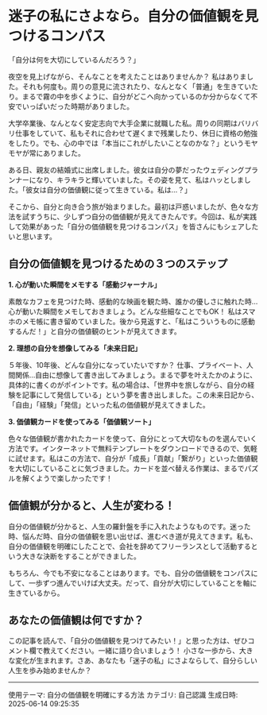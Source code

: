 # 迷子の私にさよなら。自分の価値観を見つけるコンパス

「自分は何を大切にしているんだろう？」

夜空を見上げながら、そんなことを考えたことはありませんか？  私はありました。それも何度も。周りの意見に流されたり、なんとなく「普通」を生きていたり。まるで霧の中を歩くように、自分がどこへ向かっているのか分からなくて不安でいっぱいだった時期がありました。

大学卒業後、なんとなく安定志向で大手企業に就職した私。周りの同期はバリバリ仕事をしていて、私もそれに合わせて遅くまで残業したり、休日に資格の勉強をしたり。でも、心の中では「本当にこれがしたいことなのかな？」というモヤモヤが常にありました。

ある日、親友の結婚式に出席しました。彼女は自分の夢だったウェディングプランナーになり、キラキラと輝いていました。その姿を見て、私はハッとしました。「彼女は自分の価値観に従って生きている。私は…？」

そこから、自分と向き合う旅が始まりました。最初は戸惑いましたが、色々な方法を試すうちに、少しずつ自分の価値観が見えてきたんです。今回は、私が実践して効果があった「自分の価値観を見つけるコンパス」を皆さんにもシェアしたいと思います。

## 自分の価値観を見つけるための３つのステップ

**1. 心が動いた瞬間をメモする「感動ジャーナル」**

素敵なカフェを見つけた時、感動的な映画を観た時、誰かの優しさに触れた時…心が動いた瞬間をメモしておきましょう。どんな些細なことでもOK！  私はスマホのメモ帳に書き留めていました。後から見返すと、「私はこういうものに感動するんだ！」と自分の価値観のヒントが見えてきます。

**2. 理想の自分を想像してみる「未来日記」**

５年後、10年後、どんな自分になっていたいですか？  仕事、プライベート、人間関係…自由に想像して書き出してみましょう。まるで夢を叶えたかのように、具体的に書くのがポイントです。私の場合は、「世界中を旅しながら、自分の経験を記事にして発信している」という夢を書き出しました。この未来日記から、「自由」「経験」「発信」といった私の価値観が見えてきました。

**3. 価値観カードを使ってみる「価値観ソート」**

色々な価値観が書かれたカードを使って、自分にとって大切なものを選んでいく方法です。インターネットで無料テンプレートをダウンロードできるので、気軽に試せます。私はこの方法で、自分が「成長」「貢献」「繋がり」といった価値観を大切にしていることに気づきました。カードを並べ替える作業は、まるでパズルを解くようで楽しかったです！

## 価値観が分かると、人生が変わる！

自分の価値観が分かると、人生の羅針盤を手に入れたようなものです。迷った時、悩んだ時、自分の価値観を思い出せば、進むべき道が見えてきます。私も、自分の価値観を明確にしたことで、会社を辞めてフリーランスとして活動するという大きな決断をすることができました。

もちろん、今でも不安になることはあります。でも、自分の価値観をコンパスにして、一歩ずつ進んでいけば大丈夫。だって、自分が大切にしていることを軸に生きているから。

## あなたの価値観は何ですか？

この記事を読んで、「自分の価値観を見つけてみたい！」と思った方は、ぜひコメント欄で教えてください。一緒に語り合いましょう！  小さな一歩から、大きな変化が生まれます。さあ、あなたも「迷子の私」にさよならして、自分らしい人生を歩み始めませんか？

---
使用テーマ: 自分の価値観を明確にする方法
カテゴリ: 自己認識
生成日時: 2025-06-14 09:25:35
